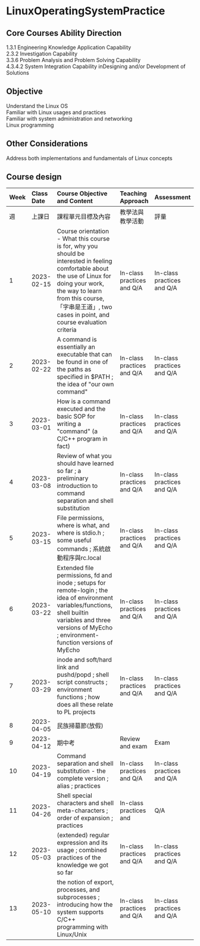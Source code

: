 # LinuxOperatingSystemPractice

Core Courses Ability Direction
---
1.3.1 Engineering Knowledge Application Capability  
2.3.2 Investigation Capability  
3.3.6 Problem Analysis and Problem Solving Capability  
4.3.4.2 System Integration Capability inDesigning and/or Development of Solutions  

Objective
---
Understand the Linux OS  
Familiar with Linux usages and practices  
Familiar with system administration and networking  
Linux programming  

Other Considerations
---
Address both implementations and fundamentals of Linux concepts

Course design
---
| Week | Class Date | Course Objective and Content | Teaching Approach | Assessment |
| :--- | :--- | :--- | :--- | :--- |
| 週 | 上課日 | 課程單元目標及內容 | 教學法與教學活動 | 評量 |
| 1 | 2023-02-15 | Course orientation - What this course is for, why you should be interested in feeling comfortable about the use of Linux for doing your work, the way to learn from this course, 「字串是王道」, two cases in point, and course evaluation criteria | In-class practices and Q/A | In-class practices and Q/A |
| 2 | 2023-02-22 | A command is essentially an executable that can be found in one of the paths as specified in $PATH ; the idea of "our own command" | In-class practices and Q/A | In-class practices and Q/A
| 3 | 2023-03-01 | How is a command executed and the basic SOP for writing a "command" (a C/C++ program in fact) | In-class practices and Q/A | In-class practices and Q/A |
| 4 | 2023-03-08 | Review of what you should have learned so far ; a preliminary introduction to command separation and shell substitution | In-class practices and Q/A | In-class practices and Q/A |
| 5 | 2023-03-15 | File permissions, where is what, and where is stdio.h ; some useful commands ; 系統啟動程序與rc.local | In-class practices and Q/A | In-class practices and Q/A
| 6 | 2023-03-22 | Extended file permissions, fd and inode ; setups for remote-login ; the idea of environment variables/functions, shell builtin variables and three versions of MyEcho ; environment-function versions of MyEcho | In-class practices and Q/A | In-class practices and Q/A
| 7 | 2023-03-29 | inode and soft/hard link and pushd/popd ; shell script constructs ; environment functions ; how does all these relate to PL projects | In-class practices and Q/A | In-class practices and Q/A |
| 8 | 2023-04-05 | 民族掃墓節(放假) |
| 9 | 2023-04-12 | 期中考 | Review and exam | Exam |
| 10 |2023-04-19 | Command separation and shell substitution - the complete version ; alias ; practices | In-class practices and Q/A | In-class practices and Q/A |
| 11 | 2023-04-26 | Shell special characters and shell meta-characters ; order of expansion ; practices | In-class practices and | Q/A | In-class practices and Q/A |
| 12 | 2023-05-03 | (extended) regular expression and its usage ; combined practices of the knowledge we got so far | In-class practices and Q/A  | In-class practices and Q/A |
| 13 | 2023-05-10 | the notion of export, processes, and subprocesses ; introducing how the system supports C/C++ programming with Linux/Unix | In-class practices and Q/A | In-class practices and Q/A |